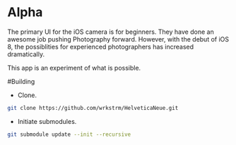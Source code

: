 Alpha
=====

The primary UI for the iOS camera is for beginners. They have done an awesome job pushing Photography forward. 
However, with the debut of iOS 8, the possiblities for experienced photographers has increased dramatically. 

This app is an experiment of what is possible. 

#Building

- Clone.

```sh
git clone https://github.com/wrkstrm/HelveticaNeue.git
```

- Initiate submodules.

```sh
git submodule update --init --recursive
```
